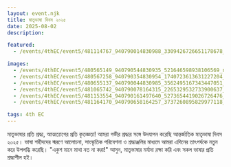 ```yaml
---
layout: event.njk
title: মাতৃভাষা দিবস ২০২৫
date: 2025-08-02
description: 

featured:
  - /events/4thEC/event5/481114767_940790014830988_3309426726651178678_n.jpg 

images:
  - /events/4thEC/event5/480565149_940790544830935_521646598938106569_n.jpg 
  - /events/4thEC/event5/480567258_940790354830954_1740723613631227204_n.jpg 
  - /events/4thEC/event5/480655137_940790044830985_3562495167343447051_n.jpg 
  - /events/4thEC/event5/481065742_940790078164315_2265329532733900637_n.jpg 
  - /events/4thEC/event5/481153554_940790161497640_5273654419026726476_n.jpg 
  - /events/4thEC/event5/481164170_940790658164257_3737260895829977118_n.jpg

tags: 4th EC
---
```

মাতৃভাষার প্রতি শ্রদ্ধা, আত্মত্যাগের প্রতি কৃতজ্ঞতা!
আমরা গভীর শ্রদ্ধার সঙ্গে উদযাপন করেছি আন্তর্জাতিক মাতৃভাষা দিবস ২০২৫। ভাষা শহীদদের স্মরণে আলোচনা, সাংস্কৃতিক পরিবেশনা ও শ্রদ্ধাঞ্জলির মাধ্যমে আমরা এদিনের তাৎপর্যকে নতুন করে উপলব্ধি করেছি।
"একুশ মানে মাথা নত না করা!"
আসুন, মাতৃভাষার মর্যাদা রক্ষা করি এবং সকল ভাষার প্রতি শ্রদ্ধাশীল হই।